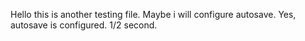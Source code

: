 Hello this is another testing file.
Maybe i will configure autosave.
Yes, autosave is configured. 1/2 second.